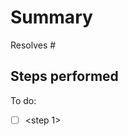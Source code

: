 # Summary

<A brief description of the pull request>

Resolves #

## Steps performed

To do:

- [ ] <step 1>
